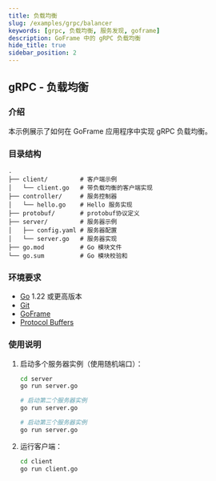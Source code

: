 ```yaml
---
title: 负载均衡
slug: /examples/grpc/balancer
keywords: [grpc, 负载均衡, 服务发现, goframe]
description: GoFrame 中的 gRPC 负载均衡
hide_title: true
sidebar_position: 2
---
```


## gRPC - 负载均衡

### 介绍

本示例展示了如何在 GoFrame 应用程序中实现 gRPC 负载均衡。


### 目录结构

```
.
├── client/         # 客户端示例
│   └── client.go   # 带负载均衡的客户端实现
├── controller/     # 服务控制器
│   └── hello.go    # Hello 服务实现
├── protobuf/       # protobuf协议定义
├── server/         # 服务器示例
│   ├── config.yaml # 服务器配置
│   └── server.go   # 服务器实现
├── go.mod          # Go 模块文件
└── go.sum          # Go 模块校验和
```

### 环境要求

- [Go](https://golang.org/dl/) 1.22 或更高版本
- [Git](https://git-scm.com/downloads)
- [GoFrame](https://goframe.org)
- [Protocol Buffers](https://developers.google.com/protocol-buffers)

### 使用说明

1. 启动多个服务器实例（使用随机端口）：
   ```bash
   cd server
   go run server.go

   # 启动第二个服务器实例
   go run server.go

   # 启动第三个服务器实例
   go run server.go
   ```

2. 运行客户端：
   ```bash
   cd client
   go run client.go
   ```
